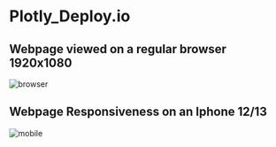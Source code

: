 # Plotly_Deploy.io

## Webpage viewed on a regular browser 1920x1080
![browser](../resources/webpage.jpg)

## Webpage Responsiveness on an Iphone 12/13
![mobile](../resources/mobile_responsive.jpg)
